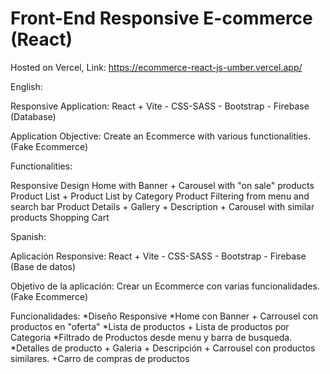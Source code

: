 # Front-End Responsive E-commerce (React)

Hosted on Vercel, Link: https://ecommerce-react-js-umber.vercel.app/

English:

Responsive Application: React + Vite - CSS-SASS - Bootstrap - Firebase (Database)

Application Objective: Create an Ecommerce with various functionalities. (Fake Ecommerce)

Functionalities:

Responsive Design
Home with Banner + Carousel with "on sale" products
Product List + Product List by Category
Product Filtering from menu and search bar
Product Details + Gallery + Description + Carousel with similar products
Shopping Cart

Spanish:

Aplicación Responsive: React + Vite - CSS-SASS - Bootstrap - Firebase (Base de datos)

Objetivo de la aplicación: Crear un Ecommerce con varias funcionalidades. (Fake Ecommerce)

Funcionalidades:
*Diseño Responsive
*Home con Banner + Carrousel con productos en "oferta"
*Lista de productos + Lista de productos por Categoria
*Filtrado de Productos desde menu y barra de busqueda.
*Detalles de producto + Galeria + Descripción + Carrousel con productos similares.
+Carro de compras de productos

